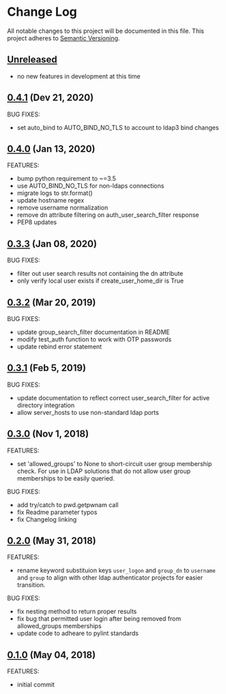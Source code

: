 # Change Log
All notable changes to this project will be documented in this file.
This project adheres to [Semantic Versioning](http://semver.org/).

## [Unreleased](unreleased)

- no new features in development at this time

## [0.4.1](https://github.com/hansohn/jupyterhub-ldap-authenticator/compare/0.4.0...0.4.1) (Dev 21, 2020)

BUG FIXES:

- set auto_bind to AUTO_BIND_NO_TLS to account to ldap3 bind changes

## [0.4.0](https://github.com/hansohn/jupyterhub-ldap-authenticator/compare/0.3.3...0.4.0) (Jan 13, 2020)

FEATURES:

- bump python requirement to ~=3.5
- use AUTO_BIND_NO_TLS for non-ldaps connections
- migrate logs to str.format()
- update hostname regex
- remove username normalization
- remove dn attribute filtering on auth_user_search_filter response
- PEP8 updates

## [0.3.3](https://github.com/hansohn/jupyterhub-ldap-authenticator/compare/0.3.2...0.3.3) (Jan 08, 2020)

BUG FIXES:

- filter out user search results not containing the dn attribute
- only verify local user exists if create_user_home_dir is True

## [0.3.2](https://github.com/hansohn/jupyterhub-ldap-authenticator/compare/0.3.1...0.3.2) (Mar 20, 2019)

BUG FIXES:

- update group_search_filter documentation in README
- modify test_auth function to work with OTP passwords
- update rebind error statement

## [0.3.1](https://github.com/hansohn/jupyterhub-ldap-authenticator/compare/0.3.0...0.3.1) (Feb 5, 2019)

BUG FIXES:

- update documentation to reflect correct user_search_filter for active directory integration
- allow server_hosts to use non-standard ldap ports

## [0.3.0](https://github.com/hansohn/jupyterhub-ldap-authenticator/compare/0.2.0...0.3.0) (Nov 1, 2018)

FEATURES:

- set 'allowed_groups' to None to short-circuit user group membership check. For use in LDAP solutions that do not allow user group memberships to be easily queried.

BUG FIXES:

- add try/catch to pwd.getpwnam call
- fix Readme parameter typos
- fix Changelog linking

## [0.2.0](https://github.com/hansohn/jupyterhub-ldap-authenticator/compare/0.1.0...0.2.0) (May 31, 2018)

FEATURES:

- rename keyword substituion keys `user_logon` and `group_dn` to `username` and `group` to align with other ldap authenticator projects for easier transition.

BUG FIXES:

- fix nesting method to return proper results
- fix bug that permitted user login after being removed from allowed_groups memberships
- update code to adheare to pylint standards

## [0.1.0](https://github.com/hansohn/jupyterhub-ldap-authenticator/compare/0.1.0...0.1.0) (May 04, 2018)

FEATURES:

- initial commit
